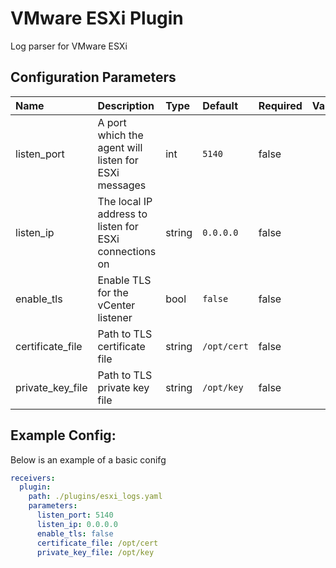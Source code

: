 # VMware ESXi Plugin

Log parser for VMware ESXi

## Configuration Parameters

| Name | Description | Type | Default | Required | Values |
|:-- |:-- |:-- |:-- |:-- |:-- |
| listen_port | A port which the agent will listen for ESXi messages | int | `5140` | false |  |
| listen_ip | The local IP address to listen for ESXi connections on | string | `0.0.0.0` | false |  |
| enable_tls | Enable TLS for the vCenter listener | bool | `false` | false |  |
| certificate_file | Path to TLS certificate file | string | `/opt/cert` | false |  |
| private_key_file | Path to TLS private key file | string | `/opt/key` | false |  |

## Example Config:

Below is an example of a basic conifg

```yaml
receivers:
  plugin:
    path: ./plugins/esxi_logs.yaml
    parameters:
      listen_port: 5140
      listen_ip: 0.0.0.0
      enable_tls: false
      certificate_file: /opt/cert
      private_key_file: /opt/key
```
